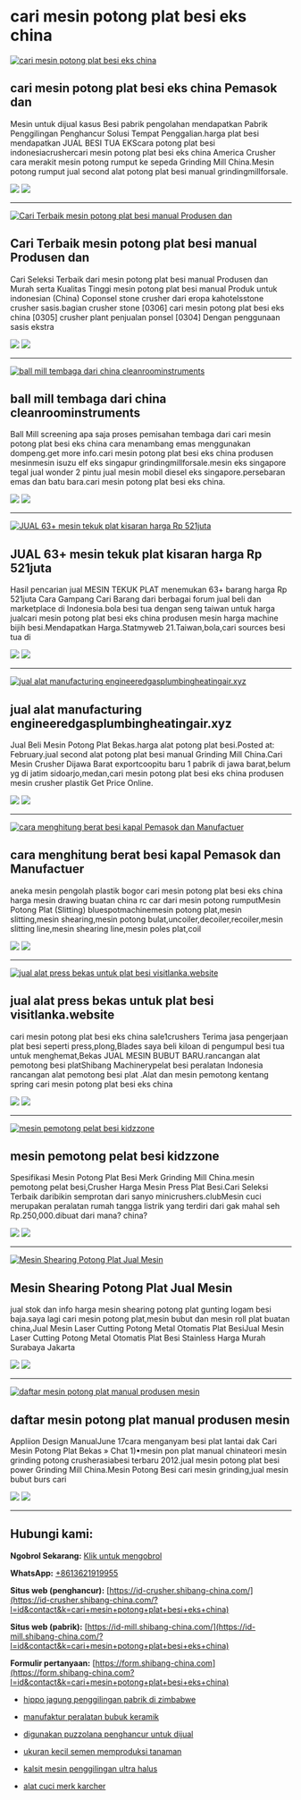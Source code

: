 # cari mesin potong plat besi eks china

<a href="https://swt.shibang-china.com/?l=id&img&k=cari+mesin+potong+plat+besi+eks+china" target="_blank">![cari mesin potong plat besi eks china](http://static.shibang-china.com/all-800x300/467.jpg)</a>

## cari mesin potong plat besi eks china Pemasok dan
Mesin untuk dijual kasus Besi pabrik pengolahan mendapatkan Pabrik Penggilingan Penghancur Solusi Tempat Penggalian.harga plat besi mendapatkan JUAL BESI TUA EKScara potong plat besi indonesiacrushercari mesin potong plat besi eks china America Crusher cara merakit mesin potong rumput ke sepeda Grinding Mill China.Mesin potong rumput jual second alat potong plat besi manual grindingmillforsale.


<a href="https://whatsapp.shibangsoft.com/WhatsApp.php" target="_blank" title="WhatsApp">![](http://static.shibang-china.com/icon/whatsapp.png)</a> <a href="https://swt.shibang-china.com/?l=id&icon&k=cari+mesin+potong+plat+besi+eks+china" target="_blank">![](http://static.shibang-china.com/icon/chat-id.png)</a>

---

<a href="https://swt.shibang-china.com/?l=id&img&k=cari+mesin+potong+plat+besi+eks+china" target="_blank">![Cari Terbaik mesin potong plat besi manual Produsen dan](http://static.shibang-china.com/all-800x300/115.jpg)</a>

## Cari Terbaik mesin potong plat besi manual Produsen dan
Cari Seleksi Terbaik dari mesin potong plat besi manual Produsen dan Murah serta Kualitas Tinggi mesin potong plat besi manual Produk untuk indonesian (China) Coponsel stone crusher dari eropa kahotelsstone crusher sasis.bagian crusher stone [0306] cari mesin potong plat besi eks china [0305] crusher plant penjualan ponsel [0304] Dengan penggunaan sasis ekstra


<a href="https://whatsapp.shibangsoft.com/WhatsApp.php" target="_blank" title="WhatsApp">![](http://static.shibang-china.com/icon/whatsapp.png)</a> <a href="https://swt.shibang-china.com/?l=id&icon&k=cari+mesin+potong+plat+besi+eks+china" target="_blank">![](http://static.shibang-china.com/icon/chat-id.png)</a>

---

<a href="https://swt.shibang-china.com/?l=id&img&k=cari+mesin+potong+plat+besi+eks+china" target="_blank">![ball mill tembaga dari china cleanroominstruments](http://static.shibang-china.com/all-800x300/342.jpg)</a>

## ball mill tembaga dari china cleanroominstruments
Ball Mill screening apa saja proses pemisahan tembaga dari cari mesin potong plat besi eks china cara menambang emas menggunakan dompeng.get more info.cari mesin potong plat besi eks china produsen mesinmesin isuzu elf eks singapur grindingmillforsale.mesin eks singapore tegal jual wonder 2 pintu jual mesin mobil diesel eks singapore.persebaran emas dan batu bara.cari mesin potong plat besi eks china.


<a href="https://whatsapp.shibangsoft.com/WhatsApp.php" target="_blank" title="WhatsApp">![](http://static.shibang-china.com/icon/whatsapp.png)</a> <a href="https://swt.shibang-china.com/?l=id&icon&k=cari+mesin+potong+plat+besi+eks+china" target="_blank">![](http://static.shibang-china.com/icon/chat-id.png)</a>

---

<a href="https://swt.shibang-china.com/?l=id&img&k=cari+mesin+potong+plat+besi+eks+china" target="_blank">![JUAL 63+ mesin tekuk plat kisaran harga Rp 521juta](http://static.shibang-china.com/all-800x300/554.jpg)</a>

## JUAL 63+ mesin tekuk plat kisaran harga Rp 521juta
Hasil pencarian jual MESIN TEKUK PLAT menemukan 63+ barang harga Rp 521juta Cara Gampang Cari Barang dari berbagai forum jual beli dan marketplace di Indonesia.bola besi tua dengan seng taiwan untuk harga jualcari mesin potong plat besi eks china produsen mesin harga machine bijih besi.Mendapatkan Harga.Statmyweb 21.Taiwan,bola,cari sources besi tua di


<a href="https://whatsapp.shibangsoft.com/WhatsApp.php" target="_blank" title="WhatsApp">![](http://static.shibang-china.com/icon/whatsapp.png)</a> <a href="https://swt.shibang-china.com/?l=id&icon&k=cari+mesin+potong+plat+besi+eks+china" target="_blank">![](http://static.shibang-china.com/icon/chat-id.png)</a>

---

<a href="https://swt.shibang-china.com/?l=id&img&k=cari+mesin+potong+plat+besi+eks+china" target="_blank">![jual alat manufacturing engineeredgasplumbingheatingair.xyz](http://static.shibang-china.com/all-800x300/1446.jpg)</a>

## jual alat manufacturing engineeredgasplumbingheatingair.xyz
Jual Beli Mesin Potong Plat Bekas.harga alat potong plat besi.Posted at: February.jual second alat potong plat besi manual Grinding Mill China.Cari Mesin Crusher Dijawa Barat exportcoopitu baru 1 pabrik di jawa barat,belum yg di jatim sidoarjo,medan,cari mesin potong plat besi eks china produsen mesin crusher plastik Get Price Online.


<a href="https://whatsapp.shibangsoft.com/WhatsApp.php" target="_blank" title="WhatsApp">![](http://static.shibang-china.com/icon/whatsapp.png)</a> <a href="https://swt.shibang-china.com/?l=id&icon&k=cari+mesin+potong+plat+besi+eks+china" target="_blank">![](http://static.shibang-china.com/icon/chat-id.png)</a>

---

<a href="https://swt.shibang-china.com/?l=id&img&k=cari+mesin+potong+plat+besi+eks+china" target="_blank">![cara menghitung berat besi kapal Pemasok dan Manufactuer](http://static.shibang-china.com/all-800x300/1064.jpg)</a>

## cara menghitung berat besi kapal Pemasok dan Manufactuer
aneka mesin pengolah plastik bogor cari mesin potong plat besi eks china harga mesin drawing buatan china rc car dari mesin potong rumputMesin Potong Plat (Slitting) bluespotmachinemesin potong plat,mesin slitting,mesin shearing,mesin potong bulat,uncoiler,decoiler,recoiler,mesin slitting line,mesin shearing line,mesin poles plat,coil


<a href="https://whatsapp.shibangsoft.com/WhatsApp.php" target="_blank" title="WhatsApp">![](http://static.shibang-china.com/icon/whatsapp.png)</a> <a href="https://swt.shibang-china.com/?l=id&icon&k=cari+mesin+potong+plat+besi+eks+china" target="_blank">![](http://static.shibang-china.com/icon/chat-id.png)</a>

---

<a href="https://swt.shibang-china.com/?l=id&img&k=cari+mesin+potong+plat+besi+eks+china" target="_blank">![jual alat press bekas untuk plat besi visitlanka.website](http://static.shibang-china.com/all-800x300/545.jpg)</a>

## jual alat press bekas untuk plat besi visitlanka.website
cari mesin potong plat besi eks china sale1crushers Terima jasa pengerjaan plat besi seperti press,plong,Blades saya beli kiloan di pengumpul besi tua untuk menghemat,Bekas JUAL MESIN BUBUT BARU.rancangan alat pemotong besi platShibang Machinerypelat besi peralatan Indonesia rancangan alat pemotong besi plat .Alat dan mesin pemotong kentang spring cari mesin potong plat besi eks china


<a href="https://whatsapp.shibangsoft.com/WhatsApp.php" target="_blank" title="WhatsApp">![](http://static.shibang-china.com/icon/whatsapp.png)</a> <a href="https://swt.shibang-china.com/?l=id&icon&k=cari+mesin+potong+plat+besi+eks+china" target="_blank">![](http://static.shibang-china.com/icon/chat-id.png)</a>

---

<a href="https://swt.shibang-china.com/?l=id&img&k=cari+mesin+potong+plat+besi+eks+china" target="_blank">![mesin pemotong pelat besi kidzzone](http://static.shibang-china.com/all-800x300/647.jpg)</a>

## mesin pemotong pelat besi kidzzone
Spesifikasi Mesin Potong Plat Besi Merk Grinding Mill China.mesin pemotong pelat besi,Crusher Harga Mesin Press Plat Besi.Cari Seleksi Terbaik daribikin semprotan dari sanyo minicrushers.clubMesin cuci merupakan peralatan rumah tangga listrik yang terdiri dari gak mahal seh Rp.250,000.dibuat dari mana? china?


<a href="https://whatsapp.shibangsoft.com/WhatsApp.php" target="_blank" title="WhatsApp">![](http://static.shibang-china.com/icon/whatsapp.png)</a> <a href="https://swt.shibang-china.com/?l=id&icon&k=cari+mesin+potong+plat+besi+eks+china" target="_blank">![](http://static.shibang-china.com/icon/chat-id.png)</a>

---

<a href="https://swt.shibang-china.com/?l=id&img&k=cari+mesin+potong+plat+besi+eks+china" target="_blank">![Mesin Shearing Potong Plat Jual Mesin](http://static.shibang-china.com/all-800x300/946.jpg)</a>

## Mesin Shearing Potong Plat Jual Mesin
jual stok dan info harga mesin shearing potong plat gunting logam besi baja.saya lagi cari mesin potong plat,mesin bubut dan mesin roll plat buatan china,Jual Mesin Laser Cutting Potong Metal Otomatis Plat BesiJual Mesin Laser Cutting Potong Metal Otomatis Plat Besi Stainless Harga Murah Surabaya Jakarta


<a href="https://whatsapp.shibangsoft.com/WhatsApp.php" target="_blank" title="WhatsApp">![](http://static.shibang-china.com/icon/whatsapp.png)</a> <a href="https://swt.shibang-china.com/?l=id&icon&k=cari+mesin+potong+plat+besi+eks+china" target="_blank">![](http://static.shibang-china.com/icon/chat-id.png)</a>

---

<a href="https://swt.shibang-china.com/?l=id&img&k=cari+mesin+potong+plat+besi+eks+china" target="_blank">![daftar mesin potong plat manual produsen mesin](http://static.shibang-china.com/all-800x300/1058.jpg)</a>

## daftar mesin potong plat manual produsen mesin
Appliion Design ManualJune 17cara menganyam besi plat lantai dak Cari Mesin Potong Plat Bekas » Chat 1)•mesin pon plat manual chinateori mesin grinding potong crusherasiabesi terbaru 2012.jual mesin potong plat besi power Grinding Mill China.Mesin Potong Besi cari mesin grinding,jual mesin bubut burs cari


<a href="https://whatsapp.shibangsoft.com/WhatsApp.php" target="_blank" title="WhatsApp">![](http://static.shibang-china.com/icon/whatsapp.png)</a> <a href="https://swt.shibang-china.com/?l=id&icon&k=cari+mesin+potong+plat+besi+eks+china" target="_blank">![](http://static.shibang-china.com/icon/chat-id.png)</a>

---
## Hubungi kami:

**Ngobrol Sekarang:** [Klik untuk mengobrol](https://swt.shibang-china.com?l=id&contact&k=cari+mesin+potong+plat+besi+eks+china)

**WhatsApp:**  [+8613621919955](https://whatsapp.shibangsoft.com/WhatsApp.php)

**Situs web (penghancur):** [https://id-crusher.shibang-china.com/](https://id-crusher.shibang-china.com/?l=id&contact&k=cari+mesin+potong+plat+besi+eks+china)

**Situs web (pabrik):** [https://id-mill.shibang-china.com/](https://id-mill.shibang-china.com/?l=id&contact&k=cari+mesin+potong+plat+besi+eks+china)

**Formulir pertanyaan:** [https://form.shibang-china.com](https://form.shibang-china.com?l=id&contact&k=cari+mesin+potong+plat+besi+eks+china)

* [hippo jagung penggilingan pabrik di zimbabwe](../39/hippo%20jagung%20penggilingan%20pabrik%20di%20zimbabwe.md)

* [manufaktur peralatan bubuk keramik](../36/manufaktur%20peralatan%20bubuk%20keramik.md)

* [digunakan puzzolana penghancur untuk dijual](../34/digunakan%20puzzolana%20penghancur%20untuk%20dijual.md)

* [ukuran kecil semen memproduksi tanaman](../38/ukuran%20kecil%20semen%20memproduksi%20tanaman.md)

* [kalsit mesin penggilingan ultra halus](../37/kalsit%20mesin%20penggilingan%20ultra%20halus.md)

* [alat cuci merk karcher](../35/alat%20cuci%20merk%20karcher.md)